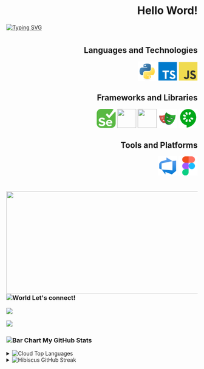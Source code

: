 

<h1 align= right> Hello Word! </h1>
<a href="https://git.io/typing-svg"><img src="https://readme-typing-svg.demolab.com?font=Fira+Code&weight=100&duration=4000&pause=500&color=F7F7F7&random=false&width=435&lines=%F0%9F%92%BB+I'm+Ciara;%E2%9D%A3%EF%B8%8F+i'm+love+coding!!;%F0%9F%8F%A0+I'm+live+in+S%C3%A3o+Paulo%2C+Brazil;%F0%9F%92%AC+i'm+a+test+analyst" alt="Typing SVG" /></a>

<div>

#



<div align=right>
<h2> Languages and Technologies </h2>
<a>
 <img src="https://github.com/devicons/devicon/blob/master/icons/python/python-original.svg" width=50 height=50/>
 <img src="https://github.com/devicons/devicon/blob/master/icons/typescript/typescript-original.svg" width=50 height=50/>
 <img src="https://github.com/devicons/devicon/blob/master/icons/javascript/javascript-original.svg" width=50 height=50/>
 
</a>

<h2>  Frameworks and Libraries </h2>
<a>
 <img src="https://raw.githubusercontent.com/tandpfun/skill-icons/65dea6c4eaca7da319e552c09f4cf5a9a8dab2c8/icons/Selenium.svg" width=50 height=50/>
 <img src="https://cdn.jsdelivr.net/gh/devicons/devicon@latest/icons/vscode/vscode-original.svg" width=50 height=50/>
 <img src="https://cdn.jsdelivr.net/gh/devicons/devicon@latest/icons/eclipse/eclipse-original.svg" width=50 height=50 />
 <img src="https://github.com/devicons/devicon/blob/master/icons/playwright/playwright-original.svg" width=50 height=50 />
 <img src="https://github.com/devicons/devicon/blob/master/icons/cucumber/cucumber-plain.svg" width=50 height=50 />
</a>

<h2> Tools and Platforms </h2>
<a>
 <img src="https://github.com/devicons/devicon/blob/master/icons/azuredevops/azuredevops-original.svg" width=50 height=50 />
 <img src="https://github.com/devicons/devicon/blob/master/icons/figma/figma-original.svg" width=50 height=50/>
</a>
</div>

#

<img align="right" width="540" height="270" src=https://i.pinimg.com/originals/61/8f/08/618f083c61a7460ce0a6064319af41bd.gif>

### <img src="https://github.com/Tarikul-Islam-Anik/Animated-Fluent-Emojis/blob/master/Emojis/Travel%20and%20places/World%20Map.png" alt="World" width="30" height="30"/> Let's connect!
<div>
<a href="mailto:ciarade0206@gmail.com?subject=Olá Ciara!" target="_blank"><img src="https://img.shields.io/badge/Gmail-D14836?style=for-the-badge&logo=gmail&logoColor=white" target="_blank"></a>

<a href="https://www.linkedin.com/in/ciaradepaulanascimento0206/" target="_blanc"><img src="https://img.shields.io/badge/LinkedIn-0077B5?style=for-the-badge&logo=linkedin&logoColor=white" target="_blank"></a> 
</div>

### <img src="https://raw.githubusercontent.com/Tarikul-Islam-Anik/Animated-Fluent-Emojis/master/Emojis/Objects/Bar%20Chart.png" alt="Bar Chart" width="30" height="30" /> My GitHub Stats
<details>
  <summary> <img src="https://github.com/Tarikul-Islam-Anik/Animated-Fluent-Emojis/blob/master/Emojis/Travel%20and%20places/Cloud.png" alt="Cloud" width="25" height="25" /> Top Languages
  </summary>
  <p>
     <img height="180em" src="https://github-readme-stats-git-masterrstaa-rickstaa.vercel.app/api/top-langs/?username=CiCi0100&line_height=10&card_width=290&layout=compact&hide_title=false&count_private=true&langs_count=4&show_icons=true&theme=dracula">
  </p>
</details>
<details>
  <summary> <img src="https://github.com/Tarikul-Islam-Anik/Animated-Fluent-Emojis/blob/master/Emojis/Animals/Hibiscus.png" alt="Hibiscus" width="25" height="25" /> GitHub Streak </summary>
  <p>
    <img height="180em" src="https://github-readme-stats-git-masterrstaa-rickstaa.vercel.app/api?username=CiCi0100&hide_title=true&show_icons=true&include_all_commits=false&count_private=true&theme=dracula">
  </p>
</details>


